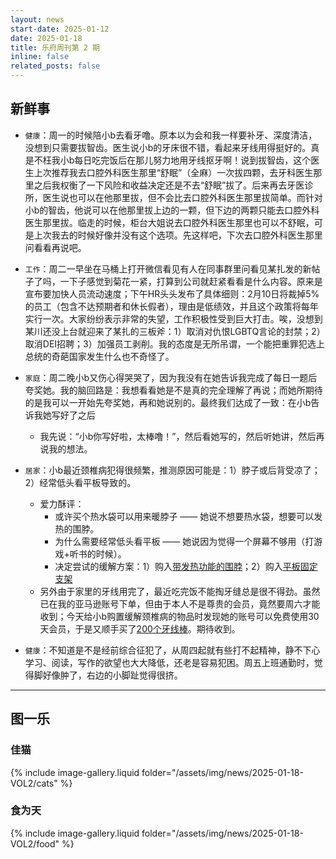 ```yaml
---
layout: news
start-date: 2025-01-12
date: 2025-01-18
title: 乐府周刊第 2 期
inline: false
related_posts: false
---
```


## 新鲜事

- `健康`：周一的时候陪小b去看牙噜。原本以为会和我一样要补牙、深度清洁，没想到只需要拔智齿。医生说小b的牙床很不错，看起来牙线用得挺好的。真是不枉我小b每日吃完饭后在那儿努力地用牙线抠牙啊！说到拔智齿，这个医生上次推荐我去口腔外科医生那里“舒眠”（全麻）一次拔四颗，去牙科医生那里之后我权衡了一下风险和收益决定还是不去“舒眠”拔了。后来再去牙医诊所，医生说也可以在他那里拔，但不会比去口腔外科医生那里拔简单。而针对小b的智齿，他说可以在他那里拔上边的一颗，但下边的两颗只能去口腔外科医生那里拔。临走的时候，柜台大姐说去口腔外科医生那里也可以不舒眠，可是上次我去的时候好像并没有这个选项。先这样吧，下次去口腔外科医生那里问看看再说吧。

- `工作`：周二一早坐在马桶上打开微信看见有人在同事群里问看见某扎发的新帖子了吗，一下子感觉到菊花一紧，打算到公司就赶紧看看是什么内容。原来是宣布要加快人员流动速度；下午HR头头发布了具体细则：2月10日将裁掉5%的员工（包含不达预期者和休长假者），理由是低绩效，并且这个政策将每年实行一次。大家纷纷表示非常的失望，工作积极性受到巨大打击。唉，没想到某川还没上台就迎来了某扎的三板斧：1）取消对仇恨LGBTQ言论的封禁；2）取消DEI招聘；3）加强员工剥削。我的态度是无所吊谓，一个能把重罪犯选上总统的奇葩国家发生什么也不奇怪了。

- `家庭`：周二晚小b又伤心得哭哭了，因为我没有在她告诉我完成了每日一题后夸奖她。我的脑回路是：我想看看她是不是真的完全理解了再说；而她所期待的是我可以一开始先夸奖她，再和她说别的。最终我们达成了一致：在小b告诉我她写好了之后
  - 我先说：“小b你写好啦，太棒噜！”，然后看她写的，然后听她讲，然后再说我的想法。

- `居家`：小b最近颈椎病犯得很频繁，推测原因可能是：1）脖子或后背受凉了；2）经常低头看平板导致的。
  - 爱力酥评：
    - 或许买个热水袋可以用来暖脖子 —— 她说不想要热水袋，想要可以发热的围脖。
    - 为什么需要经常低头看平板 —— 她说因为觉得一个屏幕不够用（打游戏+听书的时候）。
    - 决定尝试的缓解方案：1）购入[带发热功能的围脖](https://www.amazon.com/dp/B0DBQDHNVB?smid=A1J4ZKT4SGGANZ&ref_=chk_typ_imgToDp&th=1)；2）购入[平板固定支架](https://www.amazon.com/gp/product/B0BW3KB8Y4/ref=ppx_yo_dt_b_asin_title_o00_s00?ie=UTF8&th=1)
  - 另外由于家里的牙线用完了，最近吃完饭不能掏牙缝总是很不得劲。虽然已在我的亚马逊账号下单，但由于本人不是尊贵的会员，竟然要周六才能收到；今天给小b购置缓解颈椎病的物品时发现她的账号可以免费使用30天会员，于是又顺手买了[200个牙线棒](https://www.amazon.com/dp/B07TQ5KTVL?smid=A1GAMNBTDFO03&ref_=chk_typ_imgToDp&th=1)。期待收到。

- `健康`：不知道是不是经前综合征犯了，从周四起就有些打不起精神，静不下心学习、阅读，写作的欲望也大大降低，还老是容易犯困。周五上班通勤时，觉得脚好像肿了，右边的小脚趾觉得很挤。

<hr class="dotted">

## 图一乐

### 佳猫

{% include image-gallery.liquid folder="/assets/img/news/2025-01-18-VOL2/cats" %}

### 食为天 

{% include image-gallery.liquid folder="/assets/img/news/2025-01-18-VOL2/food" %}





